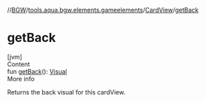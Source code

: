 //[BGW](../../../index.md)/[tools.aqua.bgw.elements.gameelements](../index.md)/[CardView](index.md)/[getBack](get-back.md)



# getBack  
[jvm]  
Content  
fun [getBack](get-back.md)(): [Visual](../../tools.aqua.bgw.visual/-visual/index.md)  
More info  


Returns the back visual for this cardView.

  



